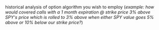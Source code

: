 historical analysis of option algorithm you wish to employ
(*example: how would covered calls with a 1 month expiration @ strike price 3% above SPY's price which is rolled to 3% above when either SPY value goes 5% above or 10% below our strike price?*)
